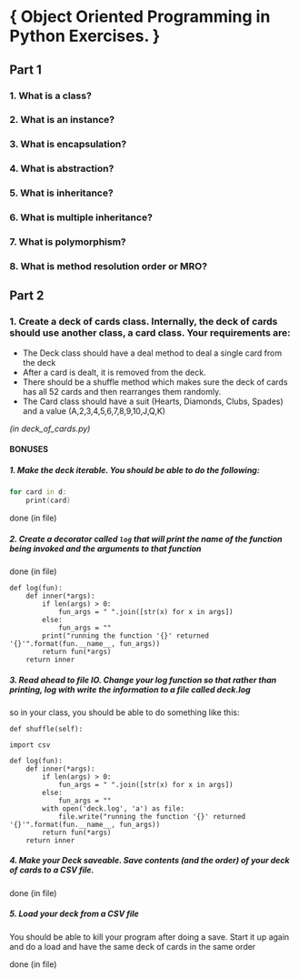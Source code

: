 # { Object Oriented Programming in Python Exercises. }

## Part 1

### 1. What is a class?



### 2. What is an instance?


### 3. What is encapsulation?


### 4. What is abstraction?


### 5. What is inheritance?


### 6. What is multiple inheritance?


### 7. What is polymorphism?


### 8. What is method resolution order or MRO?



## Part 2

### 1. Create a deck of cards class. Internally, the deck of cards should use another class, a card class. Your requirements are:

* The Deck class should have a deal method to deal a single card from the deck
* After a card is dealt, it is removed from the deck.
* There should be a shuffle method which makes sure the deck of cards has all 52 cards and then rearranges them randomly.
* The Card class should have a suit (Hearts, Diamonds, Clubs, Spades) and a value (A,2,3,4,5,6,7,8,9,10,J,Q,K)

_(in deck_of_cards.py)_

#### BONUSES

##### 1. Make the deck iterable.  You should be able to do the following:

```d = Deck()
for card in d:
    print(card)
```

done (in file)

##### 2. Create a decorator called `log` that will print the name of the function being invoked and the arguments to that function

done (in file)

```
def log(fun):
    def inner(*args):
        if len(args) > 0: 
            fun_args = " ".join([str(x) for x in args])
        else:
            fun_args = ""
        print("running the function '{}' returned '{}'".format(fun.__name__, fun_args))
        return fun(*args)
    return inner
```

##### 3.  Read ahead to file IO.  Change your log function so that rather than printing, log with write the information to a file called deck.log

so in your class, you should be able to do something like this:

```@log
def shuffle(self):
```

```
import csv

def log(fun):
    def inner(*args):
        if len(args) > 0: 
            fun_args = " ".join([str(x) for x in args])
        else:
            fun_args = ""
        with open('deck.log', 'a') as file:
            file.write("running the function '{}' returned '{}'".format(fun.__name__, fun_args))
        return fun(*args)
    return inner
```

##### 4. Make your Deck saveable.  Save contents (and the order) of your deck of cards to a CSV file.

done (in file)

##### 5. Load your deck from a CSV file

You should be able to kill your program after doing a save.  Start it up again and do a load and have the same deck of cards in the same order

done (in file)







